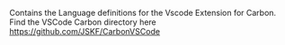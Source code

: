 Contains the Language definitions for the Vscode Extension for Carbon. Find the VSCode Carbon directory here https://github.com/JSKF/CarbonVSCode

